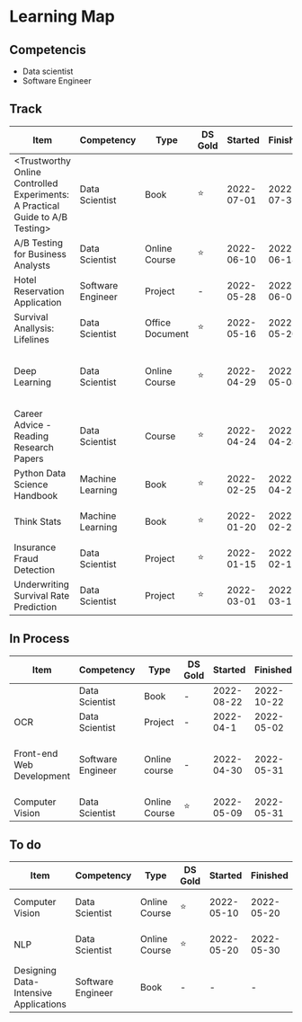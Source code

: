 # Learning Map

## Competencis
* Data scientist
* Software Engineer

## Track
|Item|Competency|Type|DS Gold|Started|Finished|Status|Notes|Links|
|-|-|-|-|-|-|-|-|-|
|<Trustworthy Online Controlled Experiments: A Practical Guide to A/B Testing>|Data Scientist|Book|:star:|2022-07-01|2022-07-31|Done|A/B testing|https://www.amazon.com/Trustworthy-Online-Controlled-Experiments-Practical/dp/B0981936M8/ref=sr_1_1?crid=2UJ9IYHL6BCM3&keywords=Trustworthy+Online+Controlled+Experiments&qid=1661527863&sprefix=%2Caps%2C901&sr=8-1|
|A/B Testing for Business Analysts|Data Scientist|Online Course|:star:|2022-06-10|2022-06-18|Done|A/B Testing|https://learn.udacity.com/courses/ud979|
|Hotel Reservation Application|Software Engineer|Project|-|2022-05-28|2022-06-05|Done|-|-|
|Survival Anallysis: Lifelines|Data Scientist|Office Document|:star:|2022-05-16|2022-05-20|Done|KM Modle, COX PH Model|https://lifelines.readthedocs.io/en/latest/Survival%20Regression.html|
|Deep Learning|Data Scientist|Online Course|:star:|2022-04-29|2022-05-08|Done|ANN,Forward/Backward Propagation, Activation Function, Optimizor,TensorFlow, Pytorch|https://learn.ineuron.ai/course/Full-Stack-Data-Science/61b9f70370ffc3634c646fb3|
|Career Advice - Reading Research Papers|Data Scientist|Course|:star:|2022-04-24|2022-04-24|Done|Excellent advice on career for NG and the most efficient way to read paper|https://www.youtube.com/watch?v=733m6qBH-jI&ab_channel=StanfordOnline|
|Python Data Science Handbook|Machine Learning|Book|:star:|2022-02-25|2022-04-25|Done|-|-|
|Think Stats|Machine Learning|Book|:star:|2022-01-20|2022-02-22|Done|Excellent book for EDA and Survival Analysis Part is Helpful|-|
|Insurance Fraud Detection|Data Scientist|Project|:star:|2022-01-15|2022-02-15|Done|Docker; Flask; Deployment; K-means; SVM; Random Forest;|-|
|Underwriting Survival Rate Prediction|Data Scientist|Project|:star:|2022-03-01|2022-03-15|Done|KM-Model; COX Model; R;|-|


## In Process

|Item|Competency|Type|DS Gold|Started|Finished|Status|Notes|Links|
|-|-|-|-|-|-|-|-|-|
|<Deep Learning with Pytorch Step-by-Step>|Data Scientist|Book|-|2022-08-22|2022-10-22|In process|Pytorch, Deep Learning, NLP|-|
|OCR|Data Scientist|Project|-|2022-04-1|2022-05-02|In process|Docker; Flask; Python; VGG16;|-|
|Front-end Web Development|Software Engineer|Online course|-|2022-04-30|2022-05-31|In process|HTML,CSS, JavaScript,Reat, Tailwind, Reat Query, github, CI and CD|-|https://www.youtube.com/watch?v=ZxKM3DCV2kE&list=WL&index=1&ab_channel=codedamn|
|Computer Vision|Data Scientist|Online Course|:star:|2022-05-09|2022-05-31|In Process||-|


## To do

|Item|Competency|Type|DS Gold|Started|Finished|Status|Notes|Links|
|-|-|-|-|-|-|-|-|-|
|Computer Vision|Data Scientist|Online Course|:star:|2022-05-10|2022-05-20|In Process||https://learn.ineuron.ai/course/Full-Stack-Data-Science/61b9f70370ffc3634c646fb3|
|NLP|Data Scientist|Online Course|:star:|2022-05-20|2022-05-30|In Process||https://learn.ineuron.ai/course/Full-Stack-Data-Science/61b9f70370ffc3634c646fb3|
|Designing Data-Intensive Applications|Software Engineer|Book|-|-|-|-|-|-|
